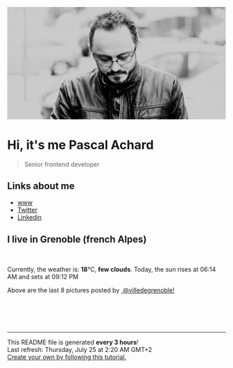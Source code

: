 ![Pascal Achard](./images/photo-pascal-achard.jpg)
# Hi, it's me Pascal Achard
> Senior frontend developer

## Links about me
- [www](https://www.pascal-achard.com)
- [Twitter](https://twitter.com/botmaster)
- [Linkedin](http://www.linkedin.com/in/pascal-achard)


## I live in Grenoble (french Alpes)
<img src="https://openweathermap.org/img/wn/02n@2x.png" alt="">

Currently, the weather is: **18**°C, **few clouds**.
Today, the sun rises at 06:14 AM and sets at 09:12 PM

Above are the last 8 pictures posted by <a href="https://www.instagram.com/villedegrenoble/" target="_blank"><img alt="" src="https://upload.wikimedia.org/wikipedia/commons/thumb/e/e7/Instagram_logo_2016.svg/1024px-Instagram_logo_2016.svg.png" width="20"/> @villedegrenoble!</a>

<p style="display: flex; flex-wrap: wrap; gap: 20px;">
        <img src="https://cdn1.picuki.com/hosted-by-instagram/q/0exhNuNYnjBGZDHIdN5WmL9I2Pk2GAlRNecaS7j0nyZiNxIsbHWB58ltwdev%7C%7CDlyKw1oASyLeDtp4oooVltZZFp7PUXbQLOITT5W56ueUYCm1DFj95ZinLc9LHMWYXKr88YrOzjYMTIfQeoEH%7C%7Cbx7a8Koru5A2MGo1zRMrBC0GAG4fy3UPI7mslm3ayEv0Pxto0%7C%7CNylL9XkgKQcursrV%7C%7CndbEvL+M4Byp6JzSPkCj9ND1OHtpCa5BTB7Kzc4KD6chYTJnLMn0Q+7ZzcH30P%7C%7CRJhsJGIIhnKujRkWv8orjIj%7C%7CFaJciP1opoH2bUcmGW9opUk53cH7niTya2Gq10ZtyGXKn56rQ+YJkrSgCteoTPbj5XLtSpjJO59tCFQIRa%7C%7CyFgz4bqf7BMtbwcYaWvdGig7lzyeEV+ba5QlCBWVPjQ3aPp0ibqu18YCv013Emja5gSIRt5WSfOZ973l3oNam8xE9dnmbU55ubGODj3JkLdBDTq3BmsOMabsXHEU=.jpeg" alt="" width="200"/>
        <img src="https://cdn1.picuki.com/hosted-by-instagram/q/0exhNuNYnjBGZDHIdN5WmL9I2Pk2GAlRNucaS7j0nyZiNxIsbHWB58ltwdev%7C%7CDlyKw1oASyLeDtp444tU1lZZFp7PUXbT7KJTT5W56SfUICn2zxm85dhlrw2KnMZYHWt98IqOzjYMTIfQeoEH%7C%7Cb2r+8X5vvwaz8MuDSbPeUtzCVG%7C%7CMm0X51wm8Qf8fTT0FOzv9R3GzNJzWM1eUAmscnbrSgLUbr2Ptl78ewlCLECi4kD6ezqlWu2FHlsRGB9KDOertaQz7hFui3rSzow+DyOFr4DBxgSkl+akidmuaI4j6CtDZ5v%7C%7Cbg9ta2KbUk2Dm87sDVPsbWc0SDOaj3+khYUymfswbKyevsZrZDpeN6HZMPG6BiRQ7vVRJZ4XiohJP%7C%7COfkXxOtihQpt909hrUqoA1BO28wTqOeWy0xssVGV1og2vCZViGvyf3avx33%7C%7CHiwyD9zgUo%7C%7CToVJB7wHN24JaZ5SRVLlbqLpB7LQfS6BYtF4MWJ5+fy8n3Mq59RhA4LYAX9zmJ1MAMdg==.jpeg" alt="" width="200"/>
        <img src="https://cdn1.picuki.com/hosted-by-instagram/q/0exhNuNYnjBGZDHIdN5WmL9I2Pk2GAlRNucaS7j0nyZiNxIsbHWB58ltwdev%7C%7CDlyKw1oASyLeDtp4IgpVVtRZFp6NUzfT7GLSzZV7qucXICj0TVn%7C%7CZNhk7owKHMaY3Oo88pDCnicKyVHDe0AUq%7C%7Cm6vZNuKyBOTcAyXCUMLQKnmIC9%7C%7CyqW5193swp7LGTgUz36ol%7C%7CIjFd%7C%7CT9sdgcurNyUrDgJWPq+PMtg4555RYgPi9NYur++3Rq2ElIlc20jBwSyuYb0zsko3CjZIz4W7WaBfeQqJRpYhFG26jceg90t2JKDFaxM+Lg7sqKKGytSGWVsmBdvk5y4qCjIcT2ExXJK7Xrqkp27ca0LrKCiC+msAPXz%7C%7CTvvX%7C%7CSNMP4feTRdTf%7C%7CVUQiRdbO5D5UJxrRuJdoc3HKY%7C%7CVG5epHe%7C%7CzJZHhxdsmLSC8NcRcSr9JiOwH7WqSqBhAIDxZ6oQ4ptjlFYr5PbyFEuXFqSQ%7C%7CdBOAvF0FR%7C%7CStwTJOqe.jpeg" alt="" width="200"/>
        <img src="https://cdn1.picuki.com/hosted-by-instagram/q/0exhNuNYnjBGZDHIdN5WmL9I2Pk2GAlRNucaS7j0nyZiNxIsbHWB58ltwdev%7C%7CDlyKw1oASyLeDtp4I8uU11RZFp6NU3eS7OPSDpc6KuRVYCg2zNv8Zdik74xL3wcZn6r9scrOzjYMTIfQeoEH%7C%7Cbx7a8Koru5A2MEoyX9auctwCIPuM23TKNy2JAtrKSLl0SxptZ%7C%7CIjNLvG0jJ00m7NPfvnw1UvfPMc9g+PAnFfEzhMQ65OftxhG2R0YCcjl%7C%7CBBemi9zKsfgEoATXcmYevWSjSvQaAH1PggWsljcQk61oi4agadogjLgxtp%7C%7CUTWUPWlNgog0zvY6Mjw3HYzCE63oC7FTmlp6reawLkqToC+TYBv+snwWOPPzdF7kbEC9JD%7C%7CSLAw%7C%7CjAcyXJMVfkaZ2T%7C%7Cls8X2X8RaPX+LgzSZhPQpSsiO9XLNXdOeV05Wb8WOCmzedgUE0lZHtLZILn3oK0IOy5wVEanXCWJBNaGGCjw==.jpeg" alt="" width="200"/>
        <img src="https://cdn1.picuki.com/hosted-by-instagram/q/0exhNuNYnjBGZDHIdN5WmL9I2Pk2GAlRNecaS7j0nyZiNxIsbHWB58ltwdev%7C%7CDlyKw1oASyLeDtp4IsrU19UZFp6NU3fQbyASzZW7qmZV4Cn1jBh9p5okb41LXceYH+n9cUkOzjYMTIfQeoEH%7C%7Cbx7a8Koru5A2MGo1zRMrBC0GAG4fy3UPI7mslm3ayEv0Pxto0%7C%7CNylL9XkgKQcursrV%7C%7CndbEvL+M4Byp6JzSPkCj9ND1OHtpCa5BTB7Kzc4KD6chYTJnLMT13TLUhEOq1eNE5hsJGIIhn245yk%7C%7C5sopgYH%7C%7CYdhr3fo65%7C%7CnVSGQGCztp9RY8wcK8kiKVODH9iBAEwGWVx7e8L98Jl8TzdeS8dPrI7WfDbbODQ%7C%7CYZG3MIP%7C%7C%7C%7CXUFfZH%7C%7C6zHpV0jLpXMvJjzXO%7C%7C1R6QQIXj8zdAUBpurmSkLdcjZ7jO4OH2v3TTgGrD9UE0mJHrK4x98Xp%7C%7C1tWE%7C%7CTx9XUmVLpFJKyDs3gQkFv8RcJycxseGW+5BZEcBNNlAsG2v1qFpZhm0%7C%7C+xpQ4o8e+E+w1YgTby0wOfu0sJ1aaEl.jpeg" alt="" width="200"/>
        <img src="https://cdn1.picuki.com/hosted-by-instagram/q/0exhNuNYnjBGZDHIdN5WmL9I2Pk2GAlRNucaS7j0nyZiNxIsbHWB58ltwdGn%7C%7CDh7IAhgASuRYztl5oopVFxVCz17PEfdSbKKRT9S762YVOymvDJv9pBgkbs0KXQZZ3+v9cMtUGapNWwSDv5PHL%7C%7Clo7gX5v%7C%7CsbCgEpjuSKrVCkGZTjse3TO9%7C%7C2pYf5%7C%7CHSv1izv9QpcmkazXgpdAd4+pvlpDk1VOCtO8BnsaBwVLYBxMEJ%7C%7COC61nf2F2MrNWh8FDSR9IXEi6g8iyDXdzQspjD3Ee8EIU8hjl246gM0uJYN2IuYFbVE6Kkzn7bQa2sXSVsy4RNnlMnowiXJbGL%7C%7ChkFWwWGHlbHjcKx38JT1JKvNBI++n3fDa%7C%7CfbELYRfFU+Uf+GRH39AdSXQctalNYYUa0I2FbooFaCVYnVyhJAHT56rQLaXcZhR97E8YKtpFGCoySrqiQMgPWXSp9NnmxH5vqcvAtifjrJAJUZbRWBjnQAN5h%7C%7Cf733jZfQNrBAG0ZTaA==.jpeg" alt="" width="200"/>
        <img src="https://cdn1.picuki.com/hosted-by-instagram/q/0exhNuNYnjBGZDHIdN5WmL9I2Pk2GAlRNucaS7j0nyZiNxIsbHWB58ltwdev%7C%7CDlyKw1oASyLeDtp4I4vVV9UZFp6NU3eSb2PTT1R7aibXICm2zJj8pVjkLk2KHYaYHWv88coOzjYMTIfQeoEH%7C%7Cbx7a8Koru5A2MEo1zRMrBC0GAG4YWbVqFKwoV966yUlEri+YU8ajtG5WR1aRtmpNPb5DwIX%7C%7CD+fMBxsedISLQzicYRtr6+zWOHH24VdGZ9SjuxjoyRmLsUsiW8RWIz1XegYaoRI1UOx1C%7C%7CuksQnb1%7C%7Ci9W1FaxM+N9+sqPVETFKCipioCttkZe1khzGbXn08llj2073xeefVscxi7HRMt6XXsPH1hSRQYCbR58JDl5BUrHVUF2LbaDwCMAExttwPcFs2g6HwlS+UafF7wV9LDxDpwKSOpxYZuW5xrWS5V6Fr2WE7SMwqJ72WOdG+RhS95jbvycsLySeJ45wNTfpylkmT4ZCIuucyA==.jpeg" alt="" width="200"/>
        <img src="https://cdn1.picuki.com/hosted-by-instagram/q/0exhNuNYnjBGZDHIdN5WmL9I2Pk2GAlRNucaS7j0nyZiNxIsbHWB58ltwdev%7C%7CDlyKw1oASyLeDtp4okjU1lTZFp6NU3fTLSBSDpc6amdXYCl1zRi8J9ikrw9JXEWbXCo8cNDCnicKyVHDe0AUq%7C%7Cm6vZNuKyBOTUAyXCUMLQKnmICjtCsCOwlktcf7KG4iF+44ooiMDxN4Gosak8ktdKO52hEWvrxfMh2pqV5CLkJnoE65ezRmCSsTDx6KChBGTOgtYPCwt5WkiffXDFv7nuSdv4wAVoZp2SBkVsk9IkqhdiDG7w82q4vkIH2bUdBXG9p+kMjxdK0kBzOaWOh2nxZxnmO76mAatACh4%7C%7CdL8aKeu%7C%7CEnQz0W+TzMLxbcH1KU9iTAHuScri1BMoO294JE%7C%7CAThw6K0T+cI77O%7C%7CiBgFhES0g6JAL4kefK3l4T2wXD91DufryYvr8iDU%7C%7C5UmwcE9p2G2EB0fCGQU+kYbhDw+BYdHN1%7C%7CYrfMw8bWOL0WHg==.jpeg" alt="" width="200"/>
</p>

------------
<p>This README file is generated <b>every 3 hours</b>!
    <br />Last refresh: Thursday, July 25 at 2:20 AM GMT+2
    <br /><a href="https://medium.com/@th.guibert/how-to-create-a-self-updating-readme-md-for-your-github-profile-f8b05744ca91">Create your own by following this tutorial.</a>
</p>
<p><a href="https://github.com/botmaster/botmaster/actions/workflows/main.yaml"><img alt="" src="https://github.com/botmaster/botmaster/actions/workflows/main.yaml/badge.svg" /></a></p>

